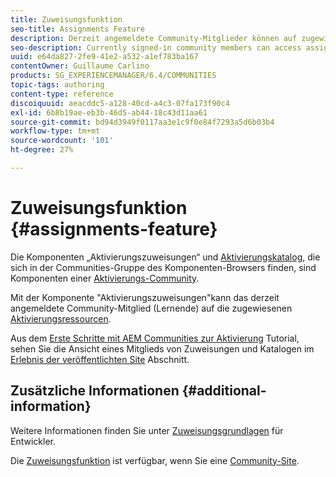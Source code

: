 ```yaml
---
title: Zuweisungsfunktion
seo-title: Assignments Feature
description: Derzeit angemeldete Community-Mitglieder können auf zugewiesene Aktivierungsressourcen zugreifen
seo-description: Currently signed-in community members can access assigned enablement resources
uuid: e64da827-2fe9-41e2-a532-a1ef783ba167
contentOwner: Guillaume Carlino
products: SG_EXPERIENCEMANAGER/6.4/COMMUNITIES
topic-tags: authoring
content-type: reference
discoiquuid: aeacddc5-a128-40cd-a4c3-07fa173f90c4
exl-id: 6b8b19ae-eb3b-46d5-ab44-18c43d11aa61
source-git-commit: bd94d3949f0117aa3e1c9f0e84f7293a5d6b03b4
workflow-type: tm+mt
source-wordcount: '101'
ht-degree: 27%

---
```


# Zuweisungsfunktion {#assignments-feature}

Die Komponenten „Aktivierungszuweisungen“ und [Aktivierungskatalog](catalog.md), die sich in der Communities-Gruppe des Komponenten-Browsers finden, sind Komponenten einer [Aktivierungs-Community](overview.md#enablement-community).

Mit der Komponente &quot;Aktivierungszuweisungen&quot;kann das derzeit angemeldete Community-Mitglied (Lernende) auf die zugewiesenen [Aktivierungsressourcen](resources.md).

Aus dem [Erste Schritte mit AEM Communities zur Aktivierung](getting-started-enablement.md) Tutorial, sehen Sie die Ansicht eines Mitglieds von Zuweisungen und Katalogen im [Erlebnis der veröffentlichten Site](enablement-published-site.md) Abschnitt.

## Zusätzliche Informationen {#additional-information}

Weitere Informationen finden Sie unter [Zuweisungsgrundlagen](essentials-assignments.md) für Entwickler.

Die [Zuweisungsfunktion](functions.md#assignments-function) ist verfügbar, wenn Sie eine [Community-Site](sites-console.md).

